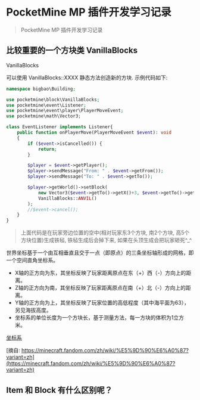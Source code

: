 # PocketMine MP 插件开发学习记录
> PocketMine MP 插件开发学习记录

## 比较重要的一个方块类 VanillaBlocks

VanillaBlocks

可以使用 VanillaBlocks::XXXX 静态方法创造新的方块. 示例代码如下:

```php
namespace bigbao\Building;

use pocketmine\block\VanillaBlocks;
use pocketmine\event\Listener;
use pocketmine\event\player\PlayerMoveEvent;
use pocketmine\math\Vector3;

class EventListener implements Listener{
    public function onPlayerMove(PlayerMoveEvent $event): void
    {
        if ($event->isCancelled()) {
            return;
        }

        $player = $event->getPlayer();
        $player->sendMessage("From: " . $event->getFrom());
        $player->sendMessage("To: " . $event->getTo());

        $player->getWorld()->setBlock(
            new Vector3($event->getTo()->getX()+3, $event->getTo()->getY()+5, $event->getTo()->getZ()+2),
            VanillaBlocks::ANVIL()
        );
        //$event->cancel();
    }
}
```

> 上面代码是在玩家旁边位置的空中(相对玩家东3个方块, 南2个方块, 高5个方块位置)生成铁毡, 铁毡生成后会掉下来, 如果在头顶生成会把玩家砸死^_^

世界坐标基于一个由互相垂直且交于一点（即原点）的三条坐标轴形成的网格，即一个空间直角坐标系。

- X轴的正方向为东，其坐标反映了玩家距离原点在东（+）西（-）方向上的距离。
- Z轴的正方向为南，其坐标反映了玩家距离原点在南（+）北（-）方向上的距离。
- Y轴的正方向为上，其坐标反映了玩家位置的高低程度（其中海平面为63），另见海拔高度。
- 坐标系的单位长度为一个方块长，基于测量方法，每一方块的体积为1立方米。

[坐标系](20230921_img/minecraft_axes.webp)

[摘自: https://minecraft.fandom.com/zh/wiki/%E5%9D%90%E6%A0%87?variant=zh](https://minecraft.fandom.com/zh/wiki/%E5%9D%90%E6%A0%87?variant=zh)

## Item 和 Block 有什么区别呢？